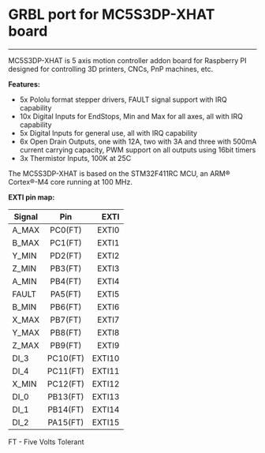 # GRBL port for MC5S3DP-XHAT board

***

MC5S3DP-XHAT is 5 axis motion controller addon board for Raspberry PI designed for controlling 3D printers, CNCs, PnP machines, etc.

**Features:**
 - 5x Pololu format stepper drivers, FAULT signal support with IRQ capability
 - 10x Digital Inputs for EndStops, Min and Max for all axes, all with IRQ capability
 - 5x Digital Inputs for general use, all with IRQ capability
 - 6x Open Drain Outputs, one with 12A, two with 3A and three with 500mA current carrying capacity, PWM support on all outputs using 16bit timers
 - 3x Thermistor Inputs, 100K at 25C 

The MC5S3DP-XHAT is based on the STM32F411RC MCU, an ARM® Cortex®-M4 core running at 100 MHz.


**EXTI pin map:**

| Signal | Pin      | EXTI   |
| ------ |:--------:| ------:|
| A_MAX  | PC0(FT)  | EXTI0  |
| B_MAX  | PC1(FT)  | EXTI1  |
| Y_MIN  | PD2(FT)  | EXTI2  |
| Z_MIN  | PB3(FT)  | EXTI3  |
| A_MIN  | PB4(FT)  | EXTI4  |
| FAULT  | PA5(FT)  | EXTI5  |
| B_MIN  | PB6(FT)  | EXTI6  |
| X_MAX  | PB7(FT)  | EXTI7  |
| Y_MAX  | PB8(FT)  | EXTI8  |
| Z_MAX  | PB9(FT)  | EXTI9  |
| DI_3   | PC10(FT) | EXTI10 |
| DI_4   | PC11(FT) | EXTI11 |
| X_MIN  | PC12(FT) | EXTI12 |
| DI_0   | PB13(FT) | EXTI13 |
| DI_1   | PB14(FT) | EXTI14 |
| DI_2   | PA15(FT) | EXTI15 |

FT - Five Volts Tolerant